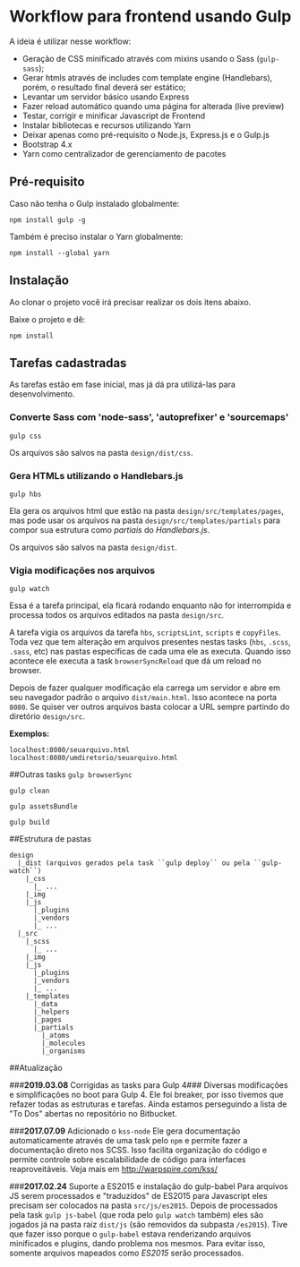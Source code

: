 # Workflow para frontend usando Gulp

A ideia é utilizar nesse workflow:

* Geração de CSS minificado através com mixins usando o Sass (``gulp-sass``);
* Gerar htmls através de includes com template engine (Handlebars), porém, o resultado final deverá ser estático;
* Levantar um servidor básico usando Express
* Fazer reload automático quando uma página for alterada (live preview)
* Testar, corrigir e minificar Javascript de Frontend
* Instalar bibliotecas e recursos utilizando Yarn
* Deixar apenas como pré-requisito o Node.js, Express.js e o Gulp.js
* Bootstrap 4.x
* Yarn como centralizador de gerenciamento de pacotes

## Pré-requisito

Caso não tenha o Gulp instalado globalmente:

``npm install gulp -g``

Também é preciso instalar o Yarn globalmente:

``npm install --global yarn``

## Instalação

Ao clonar o projeto você irá precisar realizar os dois itens abaixo.

Baixe o projeto e dê:

``npm install``


## Tarefas cadastradas

As tarefas estão em fase inicial, mas já dá pra utilizá-las para desenvolvimento.

### Converte Sass com 'node-sass', 'autoprefixer' e 'sourcemaps'

``gulp css``

Os arquivos são salvos na pasta  ``design/dist/css``.

### Gera HTMLs utilizando o Handlebars.js

``gulp hbs``

Ela gera os arquivos html que estão na pasta ``design/src/templates/pages``, mas pode usar os arquivos na pasta ``design/src/templates/partials`` para compor sua estrutura como *partiais* do *Handlebars.js*.

Os arquivos são salvos na pasta ``design/dist``.

### Vigia modificações nos arquivos

``gulp watch``

Essa é a tarefa principal, ela ficará rodando enquanto não for interrompida e processa todos os arquivos editados na pasta ``design/src``.

A tarefa vigia os arquivos da tarefa ``hbs``, ``scriptsLint``, ``scripts`` e ``copyFiles``. Toda vez que tem alteração em arquivos presentes nestas tasks (``hbs``, ``.scss``, ``.sass``, etc) nas pastas específicas de cada uma ele as executa. Quando isso acontece ele executa a task ``browserSyncReload`` que dá um reload no browser.

Depois de fazer qualquer modificação ela carrega um servidor e abre em seu navegador padrão o arquivo ``dist/main.html``. Isso acontece na porta ``8080``. Se quiser ver outros arquivos basta colocar a URL sempre partindo do diretório ``design/src``.

**Exemplos:**

```
localhost:8080/seuarquivo.html
localhost:8080/umdiretorio/seuarquivo.html
```

##Outras tasks
``gulp browserSync``

``gulp clean``

``gulp assetsBundle``

``gulp build``

##Estrutura de pastas

```
design
  |_dist (arquivos gerados pela task ``gulp deploy`` ou pela ``gulp-watch``)
    |_css
      |_ ...
    |_img
    |_js
      |_plugins
      |_vendors
      |_ ...
  |_src
    |_scss
      |_ ...
    |_img
    |_js
      |_plugins
      |_vendors
      |_ ...
    |_templates
      |_data
      |_helpers
      |_pages
      |_partials
        |_atoms
        |_molecules
        |_organisms
```

##Atualização

###**2019.03.08** Corrigidas as tasks para Gulp 4###
Diversas modificações e simplificações no boot para Gulp 4. Ele foi breaker, por isso tivemos que refazer todas as estruturas e tarefas. Ainda estamos perseguindo a lista de "To Dos" abertas no repositório no Bitbucket.

###**2017.07.09** Adicionado o `kss-node`
Ele gera documentação automaticamente através de uma task pelo `npm` e permite fazer a documentação direto nos SCSS. Isso facilita organização do código e permite controle sobre escalabilidade de código para interfaces reaproveitáveis. Veja mais em http://warpspire.com/kss/

###**2017.02.24** Suporte a ES2015 e instalação do gulp-babel
Para arquivos JS serem processados e "traduzidos" de ES2015 para Javascript eles precisam ser colocados na pasta `src/js/es2015`. Depois de processados pela task `gulp js-babel` (que roda pelo `gulp watch` também) eles são jogados já na pasta raiz `dist/js` (são removidos da subpasta `/es2015`). Tive que fazer isso porque o `gulp-babel` estava renderizando arquivos minificados e plugins, dando problema nos mesmos. Para evitar isso, somente arquivos mapeados como *ES2015* serão processados.
